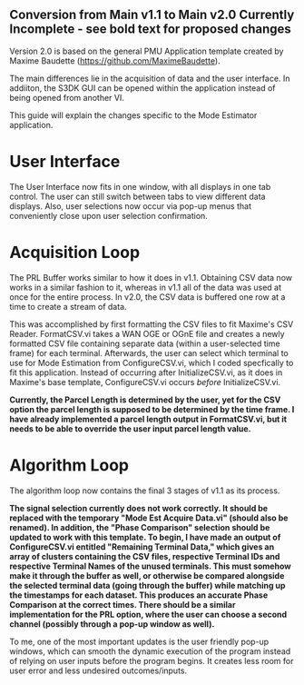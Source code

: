 ## Conversion from Main v1.1 to Main v2.0 **Currently Incomplete - see bold text for proposed changes**

Version 2.0 is based on the general PMU Application template created by Maxime Baudette (https://github.com/MaximeBaudette).

The main differences lie in the acquisition of data and the user interface. In addiiton, the S3DK GUI can be opened within the application
instead of being opened from another VI.

This guide will explain the changes specific to the Mode Estimator application.

# User Interface

The User Interface now fits in one window, with all displays in one tab control. The user can still switch between tabs to view different
data displays. Also, user selections now occur via pop-up menus that conveniently close upon user selection confirmation.

# Acquisition Loop

The PRL Buffer works similar to how it does in v1.1. Obtaining CSV data now works in a similar fashion to it, whereas in v1.1 all of the
data was used at once for the entire process. In v2.0, the CSV data is buffered one row at a time to create a stream of data.

This was accomplished by first formatting the CSV files to fit Maxime's CSV Reader. FormatCSV.vi takes a WAN OGE or OGnE file and creates a
newly formatted CSV file containing separate data (within a user-selected time frame) for each terminal. Afterwards, the user can select
which terminal to use for Mode Estimation from ConfigureCSV.vi, which I coded specfically to fit this application. Instead of occurring after
InitializeCSV.vi, as it does in Maxime's base template, ConfigureCSV.vi occurs *before* InitializeCSV.vi.

**Currently, the Parcel Length is determined by the user, yet for the CSV option the parcel length is supposed to be determined by the time
frame. I have already implemented a parcel length output in FormatCSV.vi, but it needs to be able to override the user input parcel length
value.**

# Algorithm Loop

The algorithm loop now contains the final 3 stages of v1.1 as its process. 

**The signal selection currently does not work correctly. It should be replaced with the temporary "Mode Est Acquire Data.vi" (should also 
be renamed). In addition, the "Phase Comparison" selection should be updated to work with this template. To begin, I have made an output of
ConfigureCSV.vi entitled "Remaining Terminal Data," which gives an array of clusters containing the CSV files, respective Terminal IDs and
respective Terminal Names of the unused terminals. This must somehow make it through the buffer as well, or otherwise be compared alongside
the selected terminal data (going through the buffer) while matching up the timestamps for each dataset. This produces an accurate Phase
Comparison at the correct times. There should be a similar implementation for the PRL option, where the user can choose a second channel
(possibly through a pop-up window as well).**



To me, one of the most important updates is the user friendly pop-up windows, which can smooth the dynamic execution of the program 
instead of relying on user inputs before the program begins. It creates less room for user error and less undesired outcomes/inputs.

